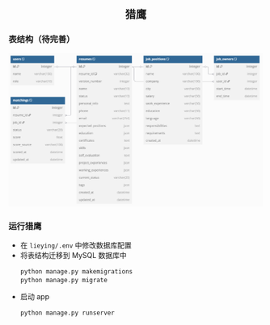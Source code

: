<h2 align="center"> 猎鹰 </h2>

### 表结构（待完善）
![](./image/lieying.png)

### 运行猎鹰
- 在 `lieying/.env` 中修改数据库配置
- 将表结构迁移到 MySQL 数据库中
  ```bash
  python manage.py makemigrations
  python manage.py migrate
  ```
- 启动 app
  ```bash
  python manage.py runserver
  ```